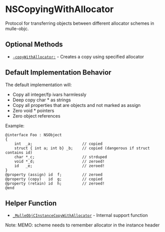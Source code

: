 # NSCopyingWithAllocator

Protocol for transferring objects between different allocator schemes in mulle-objc.

## Optional Methods

- [`-copyWithAllocator:`](https://www.perplexity.ai/search?q=Please+create+some+detailed+API+documentation+for+the+method+copyWithAllocator+of+NSCopyingWithAllocator+of+the+MulleObjC+project+https://github.com/mulle-objc/MulleObjC.+You+will+find+source+code+probably+at+https://raw.githubusercontent.com/mulle-objc/MulleObjC/refs/heads/master/src/protocol/NSCopyingWithAllocator.m+and+the+header+at+https://raw.githubusercontent.com/mulle-objc/MulleObjC/refs/heads/master/src/protocol/NSCopyingWithAllocator.h+and+there+may+also+be+tests+for+it+in+the+test/+folder) - Creates a copy using specified allocator

## Default Implementation Behavior

The default implementation will:
- Copy all integer/fp ivars harmlessly
- Deep copy char * as strings
- Copy all properties that are objects and not marked as assign
- Zero void * pointers
- Zero object references

Example:
```objc
@interface Foo : NSObject
{
    int  _a;                      // copied
    struct { int a; int b} _b;    // copied (dangerous if struct contains id)
    char *_c;                     // strduped
    void *_d;                     // zeroed!
    id   _e;                      // zeroed!
}
@property (assign) id  f;         // zeroed
@property (copy)   id  g;         // copied
@property (retain) id  h;         // zeroed!
@end
```

## Helper Function

- [`_MulleObjCInstanceCopyWithAllocator`](https://www.perplexity.ai/search?q=Please+create+some+detailed+API+documentation+for+the+function+_MulleObjCInstanceCopyWithAllocator+of+the+MulleObjC+project+https://github.com/mulle-objc/MulleObjC.+You+will+find+source+code+probably+at+https://raw.githubusercontent.com/mulle-objc/MulleObjC/refs/heads/master/src/protocol/NSCopyingWithAllocator.m+and+the+header+at+https://raw.githubusercontent.com/mulle-objc/MulleObjC/refs/heads/master/src/protocol/NSCopyingWithAllocator.h+and+there+may+also+be+tests+for+it+in+the+test/+folder) - Internal support function

Note: MEMO: scheme needs to remember allocator in the instance header
